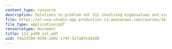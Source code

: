 ```yaml
---
content_type: resource
description: Solutions to problem set S12 involving eigenvalues and eigenvectors.
file: https://ol-ocw-studio-app-production.s3.amazonaws.com/courses/16-01-unified-engineering-i-ii-iii-iv-fall-2005-spring-2006/fda2d39492962dd2174f527a07cd4200_s12_ps09_sol.pdf
file_type: application/pdf
resourcetype: Document
title: s12_ps09_sol.pdf
uid: fda2d394-9296-2dd2-174f-527a07cd4200
---
```

